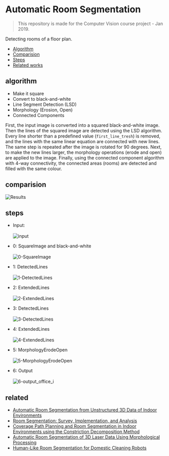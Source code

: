 # Automatic Room Segmentation

> This repository is made for the Computer Vision course project - Jan 2019.

Detecting rooms of a floor plan.

- [Algorithm](#algorithm)
- [Comparision](#comparision)
- [Steps](#steps)
- [Related works](#related)

## algorithm

- Make it square
- Convert to black-and-white
- Line Segment Detection (LSD)
- Morphology (Erosion, Open)
- Connected Components

First, the input image is converted into a squared black-and-white image.
Then the lines of the squared image are detected using the LSD algorithm.
Every line shorter than a predefined value (`first_line_tresh`) is removed, and the lines with the same linear equation are connected with new lines.
The same step is repeated after the image is rotated for 90 degrees.
Next, to make the new lines larger, the morphology operations (erode and open) are applied to the image.
Finally, using the connected component algorithm with 4-way connectivity, the connected areas (rooms) are detected and filled with the same colour.

## comparision

![Results](/comparison.png)

## steps

- Input:<br><br>
![input](/Data/office_i.png)

- 0: SquareImage and black-and-white<br><br>
![0-SquareImage](results/office_i/0-SquareImage.png)

- 1: DetectedLines<br><br>
![1-DetectedLines](results/office_i/1-DetectedLines.png)

- 2: ExtendedLines<br><br>
![2-ExtendedLines](results/office_i/2-ExtendedLines.png)

- 3: DetectedLines<br><br>
![3-DetectedLines](results/office_i/3-DetectedLines.png)

- 4: ExtendedLines<br><br>
![4-ExtendedLines](results/office_i/4-ExtendedLines.png)

- 5: MorphologyErodeOpen<br><br>
![5-MorphologyErodeOpen](results/office_i/5-MorphologyErodeOpen.png)

- 6: Output<br><br>
![6-output_office_i](results/office_i/6-output_office_i.png)

## related
- [Automatic Room Segmentation from Unstructured 3D Data of Indoor Environments](https://people.csail.mit.edu/sclaici/publication/room-segmentation/)
- [Room Segmentation: Survey, Implementation, and Analysis](https://ieeexplore.ieee.org/document/7487234)
- [Coverage Path Planning and Room Segmentation in Indoor Environments using the Constriction Decomposition Method](https://uwspace.uwaterloo.ca/bitstream/handle/10012/12240/Brown_Stanley.pdf?sequence=3)
- [Automatic Room Segmentation of 3D Laser Data Using Morphological Processing](https://www.mdpi.com/2220-9964/6/7/206)
- [Human-Like Room Segmentation for Domestic Cleaning Robots](https://www.mdpi.com/2218-6581/6/4/35)
